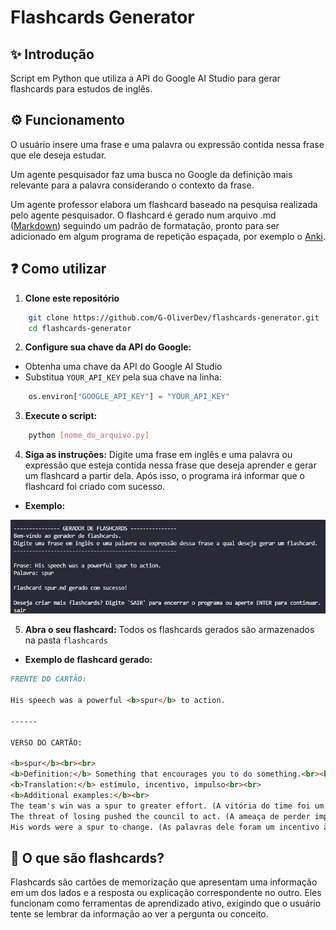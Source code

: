 # Flashcards Generator

## ✨ Introdução

Script em Python que utiliza a API do Google AI Studio para gerar flashcards para estudos de inglês.

## ⚙️ Funcionamento

O usuário insere uma frase e uma palavra ou expressão contida nessa frase que ele deseja estudar.

Um agente pesquisador faz uma busca no Google da definição mais relevante para a palavra considerando o contexto da frase.

Um agente professor elabora um flashcard baseado na pesquisa realizada pelo agente pesquisador. O flashcard é gerado num arquivo .md ([Markdown](https://pt.wikipedia.org/wiki/Markdown)) seguindo um padrão de formatação, pronto para ser adicionado em algum programa de repetição espaçada, por exemplo o [Anki](https://apps.ankiweb.net/).

## ❓ Como utilizar

1. **Clone este repositório**

```bash
    git clone https://github.com/G-OliverDev/flashcards-generator.git
    cd flashcards-generator
```
2. **Configure sua chave da API do Google:**

- Obtenha uma chave da API do Google AI Studio
- Substitua `YOUR_API_KEY` pela sua chave na linha:
```python
    os.environ["GOOGLE_API_KEY"] = "YOUR_API_KEY"
```

3. **Execute o script:**

```bash
    python [nome_do_arquivo.py]
```

4. **Siga as instruções:** Digite uma frase em inglês e uma palavra ou expressão que esteja contida nessa frase que deseja aprender e gerar um flashcard a partir dela. Após isso, o programa irá informar que o flashcard foi criado com sucesso.

- **Exemplo:**

![Exemplo](./assets/exemplo.png)

5. **Abra o seu flashcard:** Todos os flashcards gerados são armazenados na pasta `flashcards`

- **Exemplo de flashcard gerado:**

```markdown
FRENTE DO CARTÃO:

His speech was a powerful <b>spur</b> to action.

------

VERSO DO CARTÃO:

<b>spur</b><br><br>
<b>Definition:</b> Something that encourages you to do something.<br><br>
<b>Translation:</b> estímulo, incentivo, impulso<br><br>
<b>Additional examples:</b><br> 
The team's win was a spur to greater effort. (A vitória do time foi um estímulo para um esforço maior.)<br>
The threat of losing pushed the council to act. (A ameaça de perder impulsionou o conselho a agir.)<br>
His words were a spur to change. (As palavras dele foram um incentivo à mudança.)<br>
```

## 💭 O que são flashcards?

Flashcards são cartões de memorização que apresentam uma informação em um dos lados e a resposta ou explicação correspondente no outro. Eles funcionam como ferramentas de aprendizado ativo, exigindo que o usuário tente se lembrar da informação ao ver a pergunta ou conceito.
